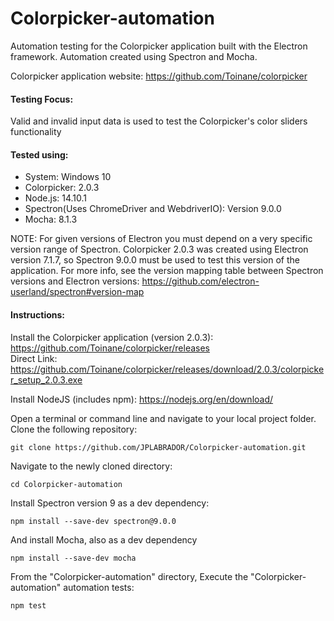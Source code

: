 # Colorpicker-automation
Automation testing for the Colorpicker application built with the Electron framework. Automation created using Spectron and Mocha.

Colorpicker application website: https://github.com/Toinane/colorpicker

#### Testing Focus:
Valid and invalid input data is used to test the Colorpicker's color sliders functionality

#### Tested using:
* System: Windows 10
* Colorpicker: 2.0.3
* Node.js: 14.10.1
* Spectron(Uses ChromeDriver and WebdriverIO): Version 9.0.0
* Mocha: 8.1.3

NOTE: For given versions of Electron you must depend on a very specific version range of Spectron. Colorpicker 2.0.3 was created using Electron version 7.1.7, so Spectron 9.0.0 must be used to test this version of the application. For more info, see the version mapping table between Spectron versions and Electron versions: https://github.com/electron-userland/spectron#version-map


#### Instructions:
Install the Colorpicker application (version 2.0.3): https://github.com/Toinane/colorpicker/releases \
Direct Link: https://github.com/Toinane/colorpicker/releases/download/2.0.3/colorpicker_setup_2.0.3.exe

Install NodeJS (includes npm): https://nodejs.org/en/download/

Open a terminal or command line and navigate to your local project folder. Clone the following repository:
```
git clone https://github.com/JPLABRADOR/Colorpicker-automation.git
```
Navigate to the newly cloned directory:
```
cd Colorpicker-automation
```
Install Spectron version 9 as a dev dependency:
```
npm install --save-dev spectron@9.0.0
```
And install Mocha, also as a dev dependency
```
npm install --save-dev mocha
```
From the "Colorpicker-automation" directory, Execute the "Colorpicker-automation" automation tests:
```
npm test
```
